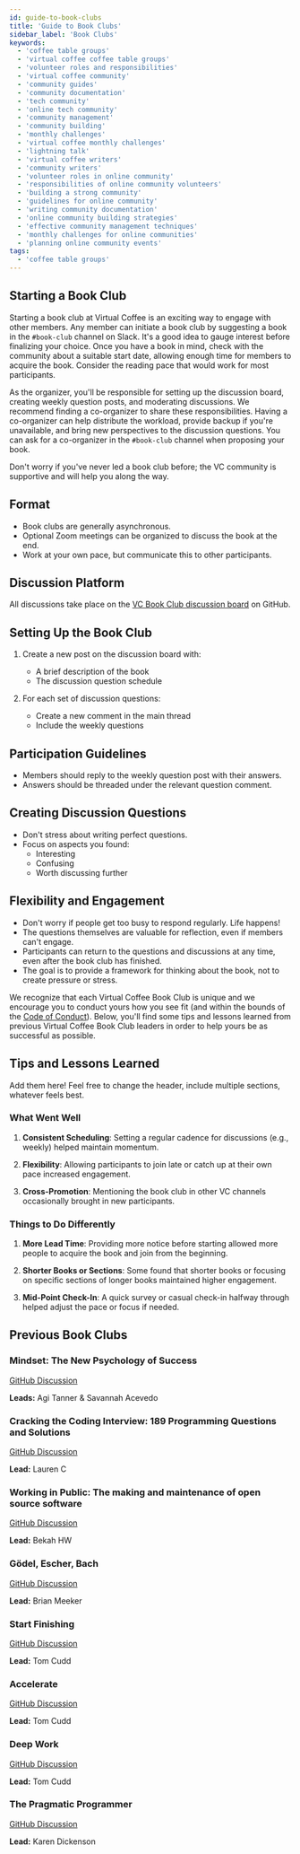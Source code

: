 ```yaml
---
id: guide-to-book-clubs
title: 'Guide to Book Clubs'
sidebar_label: 'Book Clubs'
keywords:
  - 'coffee table groups'
  - 'virtual coffee coffee table groups'
  - 'volunteer roles and responsibilities'
  - 'virtual coffee community'
  - 'community guides'
  - 'community documentation'
  - 'tech community'
  - 'online tech community'
  - 'community management'
  - 'community building'
  - 'monthly challenges'
  - 'virtual coffee monthly challenges'
  - 'lightning talk'
  - 'virtual coffee writers'
  - 'community writers'
  - 'volunteer roles in online community'
  - 'responsibilities of online community volunteers'
  - 'building a strong community'
  - 'guidelines for online community'
  - 'writing community documentation'
  - 'online community building strategies'
  - 'effective community management techniques'
  - 'monthly challenges for online communities'
  - 'planning online community events'
tags:
  - 'coffee table groups'
---
```


## Starting a Book Club

Starting a book club at Virtual Coffee is an exciting way to engage with other members. Any member can initiate a book club by suggesting a book in the `#book-club` channel on Slack. It's a good idea to gauge interest before finalizing your choice. Once you have a book in mind, check with the community about a suitable start date, allowing enough time for members to acquire the book. Consider the reading pace that would work for most participants.

As the organizer, you'll be responsible for setting up the discussion board, creating weekly question posts, and moderating discussions. We recommend finding a co-organizer to share these responsibilities. Having a co-organizer can help distribute the workload, provide backup if you're unavailable, and bring new perspectives to the discussion questions. You can ask for a co-organizer in the `#book-club` channel when proposing your book.

Don't worry if you've never led a book club before; the VC community is supportive and will help you along the way.

## Format

- Book clubs are generally asynchronous.
- Optional Zoom meetings can be organized to discuss the book at the end.
- Work at your own pace, but communicate this to other participants.

## Discussion Platform

All discussions take place on the [VC Book Club discussion board](https://github.com/orgs/Virtual-Coffee/discussions/categories/vc-book-club) on GitHub.

## Setting Up the Book Club

1. Create a new post on the discussion board with:

   - A brief description of the book
   - The discussion question schedule

2. For each set of discussion questions:

   - Create a new comment in the main thread
   - Include the weekly questions

## Participation Guidelines

- Members should reply to the weekly question post with their answers.
- Answers should be threaded under the relevant question comment.

## Creating Discussion Questions

- Don't stress about writing perfect questions.
- Focus on aspects you found:
  - Interesting
  - Confusing
  - Worth discussing further

## Flexibility and Engagement

- Don't worry if people get too busy to respond regularly. Life happens!
- The questions themselves are valuable for reflection, even if members can't engage.
- Participants can return to the questions and discussions at any time, even after the book club has finished.
- The goal is to provide a framework for thinking about the book, not to create pressure or stress.

We recognize that each Virtual Coffee Book Club is unique and we encourage you to conduct yours how you see fit (and within the bounds of the [Code of Conduct](https://virtualcoffee.io/code-of-conduct)). Below, you'll find some tips and lessons learned from previous Virtual Coffee Book Club leaders in order to help yours be as successful as possible.

## Tips and Lessons Learned

Add them here! Feel free to change the header, include multiple sections, whatever feels best.

### What Went Well

1. **Consistent Scheduling**: Setting a regular cadence for discussions (e.g., weekly) helped maintain momentum.

2. **Flexibility**: Allowing participants to join late or catch up at their own pace increased engagement.

3. **Cross-Promotion**: Mentioning the book club in other VC channels occasionally brought in new participants.

### Things to Do Differently

1. **More Lead Time**: Providing more notice before starting allowed more people to acquire the book and join from the beginning.

2. **Shorter Books or Sections**: Some found that shorter books or focusing on specific sections of longer books maintained higher engagement.

3. **Mid-Point Check-In**: A quick survey or casual check-in halfway through helped adjust the pace or focus if needed.

## Previous Book Clubs

### Mindset: The New Psychology of Success

[GitHub Discussion](https://github.com/orgs/Virtual-Coffee/discussions/1173)

**Leads:** Agi Tanner & Savannah Acevedo

### Cracking the Coding Interview: 189 Programming Questions and Solutions

[GitHub Discussion](https://github.com/orgs/Virtual-Coffee/discussions/972)

**Lead:** Lauren C

### Working in Public: The making and maintenance of open source software

[GitHub Discussion](https://github.com/orgs/Virtual-Coffee/discussions/932)

**Lead:** Bekah HW

### Gödel, Escher, Bach

[GitHub Discussion](https://github.com/orgs/Virtual-Coffee/discussions/789)

**Lead:** Brian Meeker

### Start Finishing

[GitHub Discussion](https://github.com/orgs/Virtual-Coffee/discussions/626)

**Lead:** Tom Cudd

### Accelerate

[GitHub Discussion](https://github.com/orgs/Virtual-Coffee/discussions/512)

**Lead:** Tom Cudd

### Deep Work

[GitHub Discussion](https://github.com/orgs/Virtual-Coffee/discussions/316)

**Lead:** Tom Cudd

### The Pragmatic Programmer

[GitHub Discussion](https://github.com/orgs/Virtual-Coffee/discussions/305)

**Lead:** Karen Dickenson
